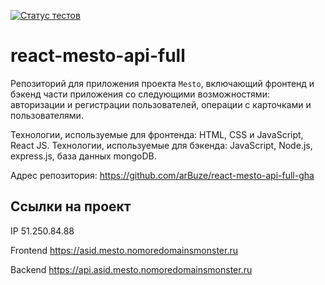 [![Статус тестов](../../actions/workflows/tests.yml/badge.svg)](../../actions/workflows/tests.yml)

# react-mesto-api-full
Репозиторий для приложения проекта `Mesto`, включающий фронтенд и бэкенд части приложения со следующими возможностями: авторизации и регистрации пользователей, операции с карточками и пользователями.

Технологии, используемые для фронтенда: HTML, CSS и JavaScript, React JS. Технологии, используемые для бэкенда: JavaScript, Node.js, express.js, база данных mongoDB.

Адрес репозитория: https://github.com/arBuze/react-mesto-api-full-gha

## Ссылки на проект

IP 51.250.84.88

Frontend https://asid.mesto.nomoredomainsmonster.ru

Backend https://api.asid.mesto.nomoredomainsmonster.ru
